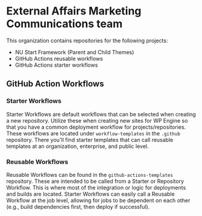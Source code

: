 # External Affairs Marketing Communications team

This organization contains repositories for the following projects:
- NU Start Framework (Parent and Child Themes)
- GitHub Actions reusable workflows
- GitHub Actions starter workflows

## GitHub Action Workflows
### Starter Workflows
Starter Workflows are default workflows that can be selected when creating a new repository. Utilize these when creating new sites for WP Engine so that you have a common deployment workflow for projects/repositories. These workflows are located under `workflow-templates` in the `.github` repository. There you'll find starter templates that can call reusable templates at an organization, enterprise, and public level.

### Reusable Workflows
Reusable Workflows can be found in the `github-actions-templates` repository. These are intended to be called from a Starter or Repository Workflow. This is where most of the integration or logic for deployments and builds are located. Starter Workflows can easily call a Reusable Workflow at the job level, allowing for jobs to be dependent on each other (e.g., build dependencies first, then deploy if successful).